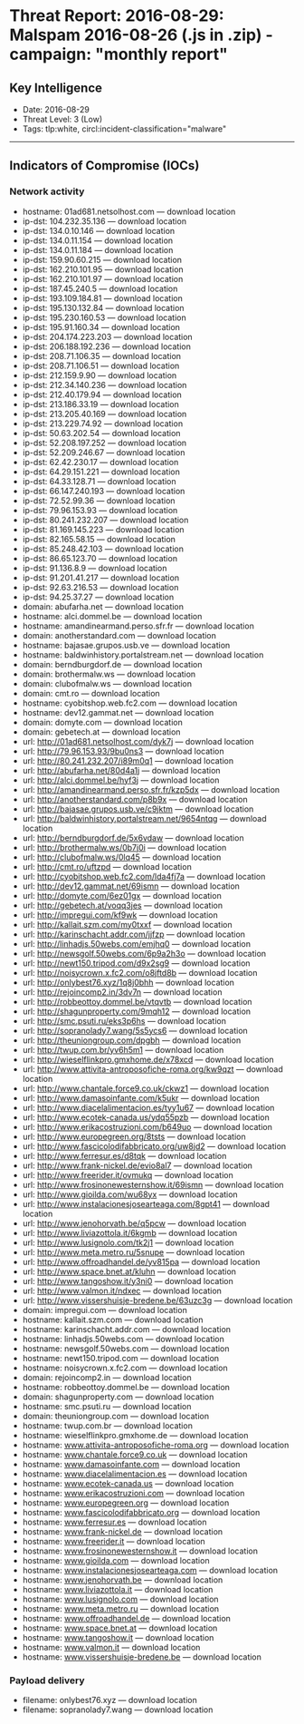 # Threat Report: 2016-08-29: Malspam 2016-08-26 (.js in .zip) - campaign: "monthly report"


## Key Intelligence
* Date: 2016-08-29
* Threat Level: 3 (Low)
* Tags: tlp:white, circl:incident-classification="malware"

---

## Indicators of Compromise (IOCs)
### Network activity
* hostname: 01ad681.netsolhost.com — download location
* ip-dst: 104.232.35.136 — download location
* ip-dst: 134.0.10.146 — download location
* ip-dst: 134.0.11.154 — download location
* ip-dst: 134.0.11.184 — download location
* ip-dst: 159.90.60.215 — download location
* ip-dst: 162.210.101.95 — download location
* ip-dst: 162.210.101.97 — download location
* ip-dst: 187.45.240.5 — download location
* ip-dst: 193.109.184.81 — download location
* ip-dst: 195.130.132.84 — download location
* ip-dst: 195.230.160.53 — download location
* ip-dst: 195.91.160.34 — download location
* ip-dst: 204.174.223.203 — download location
* ip-dst: 206.188.192.236 — download location
* ip-dst: 208.71.106.35 — download location
* ip-dst: 208.71.106.51 — download location
* ip-dst: 212.159.9.90 — download location
* ip-dst: 212.34.140.236 — download location
* ip-dst: 212.40.179.94 — download location
* ip-dst: 213.186.33.19 — download location
* ip-dst: 213.205.40.169 — download location
* ip-dst: 213.229.74.92 — download location
* ip-dst: 50.63.202.54 — download location
* ip-dst: 52.208.197.252 — download location
* ip-dst: 52.209.246.67 — download location
* ip-dst: 62.42.230.17 — download location
* ip-dst: 64.29.151.221 — download location
* ip-dst: 64.33.128.71 — download location
* ip-dst: 66.147.240.193 — download location
* ip-dst: 72.52.99.36 — download location
* ip-dst: 79.96.153.93 — download location
* ip-dst: 80.241.232.207 — download location
* ip-dst: 81.169.145.223 — download location
* ip-dst: 82.165.58.15 — download location
* ip-dst: 85.248.42.103 — download location
* ip-dst: 86.65.123.70 — download location
* ip-dst: 91.136.8.9 — download location
* ip-dst: 91.201.41.217 — download location
* ip-dst: 92.63.216.53 — download location
* ip-dst: 94.25.37.27 — download location
* domain: abufarha.net — download location
* hostname: alci.dommel.be — download location
* hostname: amandinearmand.perso.sfr.fr — download location
* domain: anotherstandard.com — download location
* hostname: bajasae.grupos.usb.ve — download location
* hostname: baldwinhistory.portalstream.net — download location
* domain: berndburgdorf.de — download location
* domain: brothermalw.ws — download location
* domain: clubofmalw.ws — download location
* domain: cmt.ro — download location
* hostname: cyobitshop.web.fc2.com — download location
* hostname: dev12.gammat.net — download location
* domain: domyte.com — download location
* domain: gebetech.at — download location
* url: http://01ad681.netsolhost.com/dyk7j — download location
* url: http://79.96.153.93/9bu0ns3 — download location
* url: http://80.241.232.207/i89m0q1 — download location
* url: http://abufarha.net/80d4a1j — download location
* url: http://alci.dommel.be/hyf3j — download location
* url: http://amandinearmand.perso.sfr.fr/kzp5dx — download location
* url: http://anotherstandard.com/p8b9x — download location
* url: http://bajasae.grupos.usb.ve/c9jktm — download location
* url: http://baldwinhistory.portalstream.net/9654ntqg — download location
* url: http://berndburgdorf.de/5x6vdaw — download location
* url: http://brothermalw.ws/0b7j0i — download location
* url: http://clubofmalw.ws/0lq45 — download location
* url: http://cmt.ro/uftzpd — download location
* url: http://cyobitshop.web.fc2.com/lda4fj7a — download location
* url: http://dev12.gammat.net/69ismn — download location
* url: http://domyte.com/6ez01gx — download location
* url: http://gebetech.at/voqq3jes — download location
* url: http://impregui.com/kf9wk — download location
* url: http://kallait.szm.com/my0txxf — download location
* url: http://karinschacht.addr.com/jjfzp — download location
* url: http://linhadjs.50webs.com/emjhq0 — download location
* url: http://newsgolf.50webs.com/6p9a2h3o — download location
* url: http://newt150.tripod.com/d9x2sg9 — download location
* url: http://noisycrown.x.fc2.com/o8jftd8b — download location
* url: http://onlybest76.xyz/1q8j0bhh — download location
* url: http://rejoincomp2.in/3dv7n — download location
* url: http://robbeottoy.dommel.be/vtqvtb — download location
* url: http://shagunproperty.com/9mqh12 — download location
* url: http://smc.psuti.ru/eks3p6hs — download location
* url: http://sopranolady7.wang/5s5ycs6 — download location
* url: http://theuniongroup.com/dpgbh — download location
* url: http://twup.com.br/yv6h5m1 — download location
* url: http://wieselflinkpro.gmxhome.de/x78xcd — download location
* url: http://www.attivita-antroposofiche-roma.org/kw9qzt — download location
* url: http://www.chantale.force9.co.uk/ckwz1 — download location
* url: http://www.damasoinfante.com/k5ukr — download location
* url: http://www.diacelalimentacion.es/tyy1u67 — download location
* url: http://www.ecotek-canada.us/ydq55pzb — download location
* url: http://www.erikacostruzioni.com/b649uo — download location
* url: http://www.europegreen.org/8tsts — download location
* url: http://www.fascicolodifabbricato.org/uw8jd2 — download location
* url: http://www.ferresur.es/d8tqk — download location
* url: http://www.frank-nickel.de/evio8al7 — download location
* url: http://www.freerider.it/ovmukq — download location
* url: http://www.frosinonewesternshow.it/69ismn — download location
* url: http://www.gioilda.com/wu68yx — download location
* url: http://www.instalacionesjosearteaga.com/8gpt41 — download location
* url: http://www.jenohorvath.be/q5pcw — download location
* url: http://www.liviazottola.it/6kgmb — download location
* url: http://www.lusignolo.com/tk2j1 — download location
* url: http://www.meta.metro.ru/5snupe — download location
* url: http://www.offroadhandel.de/yv815pa — download location
* url: http://www.space.bnet.at/kluhn — download location
* url: http://www.tangoshow.it/y3ni0 — download location
* url: http://www.valmon.it/ndxec — download location
* url: http://www.vissershuisje-bredene.be/63uzc3g — download location
* domain: impregui.com — download location
* hostname: kallait.szm.com — download location
* hostname: karinschacht.addr.com — download location
* hostname: linhadjs.50webs.com — download location
* hostname: newsgolf.50webs.com — download location
* hostname: newt150.tripod.com — download location
* hostname: noisycrown.x.fc2.com — download location
* domain: rejoincomp2.in — download location
* hostname: robbeottoy.dommel.be — download location
* domain: shagunproperty.com — download location
* hostname: smc.psuti.ru — download location
* domain: theuniongroup.com — download location
* hostname: twup.com.br — download location
* hostname: wieselflinkpro.gmxhome.de — download location
* hostname: www.attivita-antroposofiche-roma.org — download location
* hostname: www.chantale.force9.co.uk — download location
* hostname: www.damasoinfante.com — download location
* hostname: www.diacelalimentacion.es — download location
* hostname: www.ecotek-canada.us — download location
* hostname: www.erikacostruzioni.com — download location
* hostname: www.europegreen.org — download location
* hostname: www.fascicolodifabbricato.org — download location
* hostname: www.ferresur.es — download location
* hostname: www.frank-nickel.de — download location
* hostname: www.freerider.it — download location
* hostname: www.frosinonewesternshow.it — download location
* hostname: www.gioilda.com — download location
* hostname: www.instalacionesjosearteaga.com — download location
* hostname: www.jenohorvath.be — download location
* hostname: www.liviazottola.it — download location
* hostname: www.lusignolo.com — download location
* hostname: www.meta.metro.ru — download location
* hostname: www.offroadhandel.de — download location
* hostname: www.space.bnet.at — download location
* hostname: www.tangoshow.it — download location
* hostname: www.valmon.it — download location
* hostname: www.vissershuisje-bredene.be — download location

### Payload delivery
* filename: onlybest76.xyz — download location
* filename: sopranolady7.wang — download location
